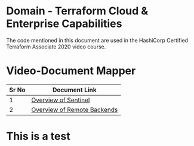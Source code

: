 # Domain  - Terraform Cloud & Enterprise Capabilities

The code mentioned in this document are used in the HashiCorp Certified Terraform Associate 2020 video course.


# Video-Document Mapper

| Sr No | Document Link |
| ------ | ------ |
| 1 | [Overview of Sentinel][PlDa] |
| 2 | [Overview of Remote Backends][PlDb] |





   [PlDa]: <https://github.com/zealvora/terraform-beginner-to-advanced-resource/blob/master/Terraform%20Cloud/sentinel-policy.tf>
   [PlDb]: <https://github.com/zealvora/terraform-beginner-to-advanced-resource/blob/master/Terraform%20Cloud/remote-backend.md>
   # This is a test

